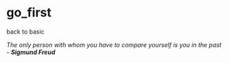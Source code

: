 # go_first
back to basic

_The only person with whom you have to compare yourself is you in the past_ - ***Sigmund Freud***